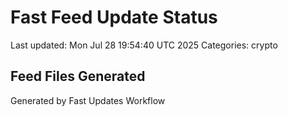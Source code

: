 # Fast Feed Update Status
Last updated: Mon Jul 28 19:54:40 UTC 2025
Categories: crypto

## Feed Files Generated

Generated by Fast Updates Workflow
